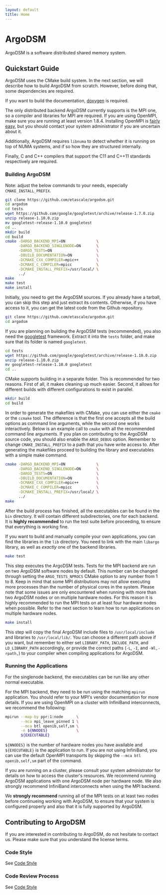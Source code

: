 ```yaml
---
layout: default
title: Home
---
```


# ArgoDSM

ArgoDSM is a software distributed shared memory system.

## Quickstart Guide

ArgoDSM uses the CMake build system. In the next section, we will describe how
to build ArgoDSM from scratch. However, before doing that, some dependencies are
required.

If you want to build the documentation,
[doxygen](http://www.stack.nl/~dimitri/doxygen/) is required.

The only distributed backend ArgoDSM currently supports is the MPI one, so a
compiler and libraries for MPI are required. If you are using OpenMPI, make sure
you are running at least version 1.8.4. Installing OpenMPI is [fairly
easy](https://www.open-mpi.org/faq/?category=building#easy-build), but you
should contact your system administrator if you are uncertain about it.

Additionally, ArgoDSM requires `libnuma` to detect whether it is running on top
of NUMA systems, and if so how they are structured internally.

Finally, C and C++ compilers that support the C11 and C++11 standards
respectively are required.

### Building ArgoDSM

Note: adjust the below commands to your needs, especially `CMAKE_INSTALL_PREFIX`.

``` bash
git clone https://github.com/etascale/argodsm.git
cd argodsm
cd tests
wget https://github.com/google/googletest/archive/release-1.7.0.zip
unzip release-1.10.0.zip
mv googletest-release-1.10.0 googletest
cd ..
mkdir build
cd build
cmake -DARGO_BACKEND_MPI=ON              \
      -DARGO_BACKEND_SINGLENODE=ON       \
      -DARGO_TESTS=ON                    \
      -DBUILD_DOCUMENTATION=ON           \
      -DCMAKE_CXX_COMPILER=mpic++        \
      -DCMAKE_C_COMPILER=mpicc           \
      -DCMAKE_INSTALL_PREFIX=/usr/local/ \
      ../
make
make test
make install
```

Initially, you need to get the ArgoDSM sources. If you already have a tarball,
you can skip this step and just extract its contents. Otherwise, if you have
access to it, you can get the latest code from the Github repository.

``` bash
git clone https://github.com/etascale/argodsm.git
cd argodsm
```

If you are planning on building the ArgoDSM tests (recommended), you also need
the [googletest](https://github.com/google/googletest/) framework. Extract it
into the `tests` folder, and make sure that its folder is named `googletest`.

``` bash
cd tests
wget https://github.com/google/googletest/archive/release-1.10.0.zip
unzip release-1.10.0.zip
mv googletest-release-1.10.0 googletest
cd ..
```

CMake supports building in a separate folder. This is recommended for two
reasons. First of all, it makes cleaning up much easier. Second, it allows for
different builds with different configurations to exist in parallel.

``` bash
mkdir build
cd build
```

In order to generate the makefiles with CMake, you can use either the `cmake` or
the `ccmake` tool. The difference is that the first one accepts all the build
options as command line arguments, while the second one works interactively.
Below is an example call to `cmake` with all the recommended command line
arguments. If you plan on contributing to the ArgoDSM source code, you should
also enable the `ARGO_DEBUG` option. Remember to change `CMAKE_INSTALL_PREFIX`
to a path that you have write access to. After generating the makefiles proceed
to building the library and executables with a simple make command.

``` bash
cmake -DARGO_BACKEND_MPI=ON              \
      -DARGO_BACKEND_SINGLENODE=ON       \
      -DARGO_TESTS=ON                    \
      -DBUILD_DOCUMENTATION=ON           \
      -DCMAKE_CXX_COMPILER=mpic++        \
      -DCMAKE_C_COMPILER=mpicc           \
      -DCMAKE_INSTALL_PREFIX=/usr/local/ \
      ../
make
```

After the build process has finished, all the executables can be found in the
`bin` directory. It will contain different subdirectories, one for each backend.
It is **highly recommended** to run the test suite before proceeding, to ensure
that everything is working fine.

If you want to build and manually compile your own applications, you can find
the libraries in the `lib` directory. You need to link with the main `libargo`
library, as well as *exactly* one of the backend libraries.

``` bash
make test
```

This step executes the ArgoDSM tests. Tests for the MPI backend are run on two
ArgoDSM software nodes by default. This number can be changed through setting
the `ARGO_TESTS_NPROCS` CMake option to any number from 1 to 8. Keep in mind
that some MPI distributions may not allow executing more processes than the
number of physical cores in the system. Please note that some issues are only
encountered when running with more than two ArgoDSM nodes or on multiple
hardware nodes. For this reason it is highly recommended to run the MPI tests
on at least four hardware nodes when possible. Refer to the next section to
learn how to run applications on multiple hardware nodes.

``` bash
make install
```

This step will copy the final ArgoDSM include files to `/usr/local/include` and
libraries to `/usr/local/lib/`. You can choose a different path above if you
want, but remember to either set `LIBRARY_PATH`, `INCLUDE_PATH`, and
`LD_LIBRARY_PATH` accordingly, or provide the correct paths (`-L`, `-I`, and
`-Wl,-rpath,`) to your compiler when compiling applications for ArgoDSM.

### Running the Applications

For the singlenode backend, the executables can be run like any other normal
executable.

For the MPI backend, they need to be run using the matching `mpirun`
application. You should refer to your MPI's vendor documentation for more
details. If you are using OpenMPI on a cluster with InfiniBand interconnects, we
recommend the following:

``` bash
mpirun --map-by ppr:1:node      \
       --mca mpi_leave_pinned 1 \
       --mca btl openib,self,sm \
       -n ${NNODES}             \
       ${EXECUTABLE}
```

`${NNODES}` is the number of hardware nodes you have available and
`${EXECUTABLE}` is the application to run. If you are not using InfiniBand, you
can use the default OpenMPI transports by skipping the `--mca btl
openib,self,sm` part  of the command.

If you are running on a cluster, please consult your system administrator for
details on how to access the cluster's resources. We recommend running ArgoDSM
applications with one ArgoDSM node per hardware node. We also strongly recommend
InfiniBand interconnects when using the MPI backend.

We **strongly recommend** running all of the MPI tests on at least two nodes
before continueing working with ArgoDSM, to ensure that your system is
configured properly and also that it is fully supported by ArgoDSM.

## Contributing to ArgoDSM

If you are interested in contributing to ArgoDSM, do not hesitate to contact us.
Please make sure that you understand the license terms.

### Code Style

See [Code Style](code-style.html)

### Code Review Process

See [Code Style](code-style.html)

